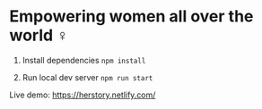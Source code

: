 # Empowering women all over the world ♀️

1. Install dependencies
`npm install`

2. Run local dev server 
`npm run start`


Live demo: https://herstory.netlify.com/
